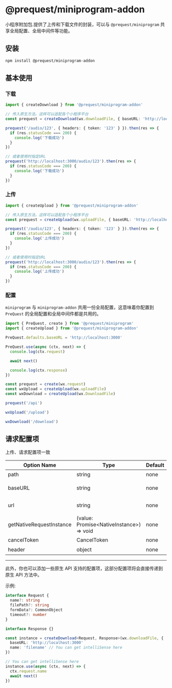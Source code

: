 # @prequest/miniprogram-addon

小程序附加包.提供了上传和下载文件的封装，可以与 `@prequest/miniprogram` 共享全局配置、全局中间件等功能。

## 安装

```bash
npm install @prequest/miniprogram-addon
```

## 基本使用

### 下载

```ts
import { createDownload } from '@prequest/miniprogram-addon'

// 传入原生方法。这样可以适配各个小程序平台
const prequest = createDownload(wx.downloadFile, { baseURL: 'http://localhost:3000' })

prequest('/audio/123', { headers: { token: '123' } }).then(res => {
  if (res.statusCode === 200) {
    console.log('下载成功')
  }
})

// 或者使用时指定URL
prequest('http://localhost:3000/audio/123').then(res => {
  if (res.statusCode === 200) {
    console.log('下载成功')
  }
})
```

### 上传

```ts
import { createUpload } from '@prequest/miniprogram-addon'

// 传入原生方法。这样可以适配各个小程序平台
const prequest = createUpload(wx.uploadFile, { baseURL: 'http://localhost:3000' })

prequest('/audio/123', { headers: { token: '123' } }).then(res => {
  if (res.statusCode === 200) {
    console.log('上传成功')
  }
})

// 或者使用时指定URL
prequest('http://localhost:3000/audio/123').then(res => {
  if (res.statusCode === 200) {
    console.log('上传成功')
  }
})
```

### 配置

`miniprogram` 与 `miniprogram-addon` 共用一份全局配置，这意味着你配置到 `PreQuest` 的全局配置和全局中间件都是共用的。

```ts
import { PreQuest, create } from '@prequest/miniprogram'
import { createUpload } from '@prequest/miniprogram-addon'

PreQuest.defaults.baseURL = 'http://localhost:3000'

PreQuest.use(async (ctx, next) => {
  console.log(ctx.request)

  await next()

  console.log(ctx.response)
})

const prequest = create(wx.request)
const wxUpload = createUpload(wx.uploadFile)
const wxDownload = createUpload(wx.DownloadFile)

prequest('/api')

wxUpload('/upload')

wxDownload('/download')
```

## 请求配置项

上传、请求配置项一致

| Option Name              | Type                                       | Default | Required | Meaning        | Example                           |
| ------------------------ | ------------------------------------------ | ------- | -------- | -------------- | --------------------------------- |
| path                     | string                                     | none    | Y        | 接口地址       | /audio/123                        |
| baseURL                  | string                                     | none    | N        | 服务端地址     | 'http://localhost:3000'           |
| url                      | string                                     | none    | N        | 服务端接口地址 | 'http://localhost:3000/audio/123' |
| getNativeRequestInstance | (value: Promise\<NativeInstance\>) => void | none    | N        | 获取原生请求   |                                   |
| cancelToken              | CancelToken                                | none    | N        | 取消请求       |                                   |
| header                   | object                                     | none    | N        | 请求头         | { token: 'aaaaa'}                 |

---

此外，你也可以添加一些原生 API 支持的配置项，这部分配置项将会直接传递到原生 API 方法中。

示例:

```ts
interface Request {
  name?: string
  filePath?: string
  formData?: CommonObject
  timeout?: number
}

interface Response {}

const instance = createDownload<Request, Response>(wx.downloadFile, {
  baseURL: 'http://localhost:3000'
  name: 'filename' // You can get intelliSense here
})

// You can get intelliSense here
instance.use(async (ctx, next) => {
  ctx.request.name
  await next()
})
```
